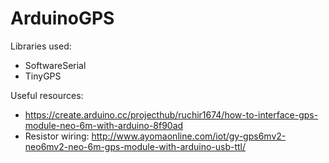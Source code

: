 # ArduinoGPS

Libraries used:
 * SoftwareSerial
 * TinyGPS
 
Useful resources:
 * https://create.arduino.cc/projecthub/ruchir1674/how-to-interface-gps-module-neo-6m-with-arduino-8f90ad
 * Resistor wiring: http://www.ayomaonline.com/iot/gy-gps6mv2-neo6mv2-neo-6m-gps-module-with-arduino-usb-ttl/
